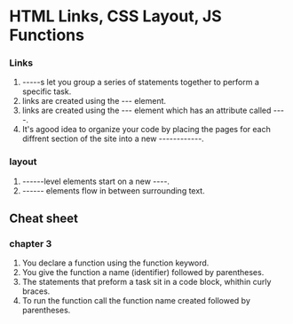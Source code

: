 # HTML Links, CSS Layout, JS Functions

### Links

1. -----s let you group a series of statements together to perform a specific task.
2. links are created using the --- element.
3. links are created using the --- element which has an attribute called ----.
4. It's agood idea to organize your code by placing the pages for each diffrent section of the site into a new ------------.

### layout

1. ------level elements start on a new ----.
2. ------ elements flow in between surrounding text.

## Cheat sheet

### chapter 3

1. You declare a function using the function keyword.
2. You give the function a name (identifier) followed by parentheses.
3. The statements that preform a task sit in a code block, whithin curly braces.
4. To run the function call the function name created followed by parentheses.
